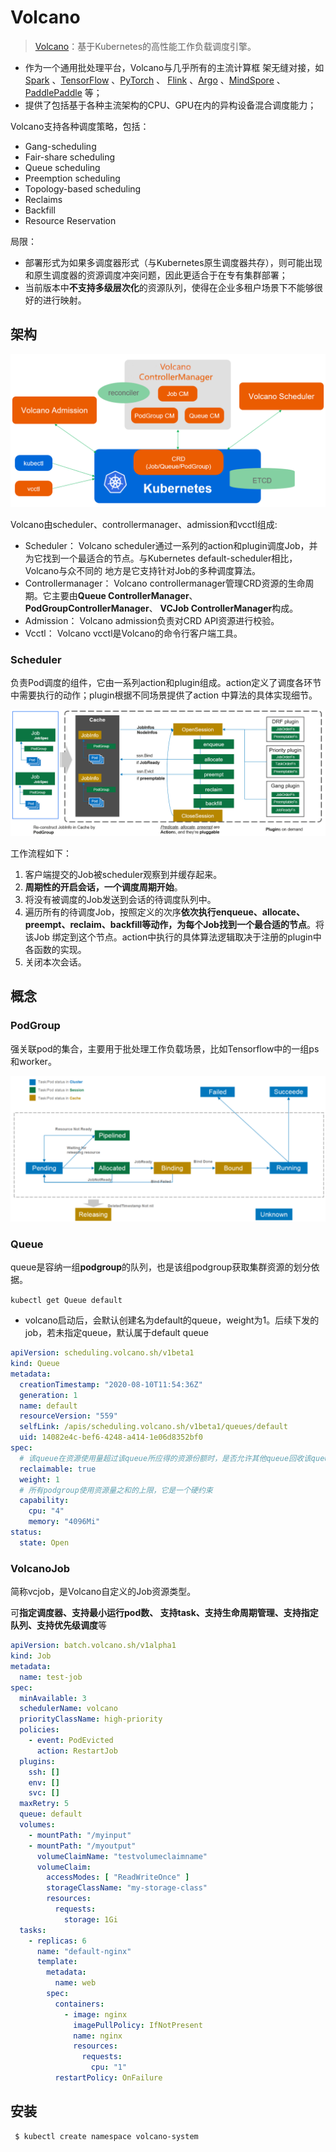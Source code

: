 # Volcano

> [Volcano](https://volcano.sh/zh/docs/)：基于Kubernetes的高性能工作负载调度引擎。

- 作为一个通用批处理平台，Volcano与几乎所有的主流计算框 架无缝对接，如[Spark](https://spark.apache.org/) 、[TensorFlow](https://tensorflow.google.cn/) 、[PyTorch](https://pytorch.org/) 、 [Flink](https://flink.apache.org/) 、[Argo](https://argoproj.github.io/) 、[MindSpore](https://www.mindspore.cn/) 、 [PaddlePaddle](https://www.paddlepaddle.org.cn/) 等；
- 提供了包括基于各种主流架构的CPU、GPU在内的异构设备混合调度能力；



Volcano支持各种调度策略，包括：

- Gang-scheduling
- Fair-share scheduling
- Queue scheduling
- Preemption scheduling
- Topology-based scheduling
- Reclaims
- Backfill
- Resource Reservation

局限：

- 部署形式为如果多调度器形式（与Kubernetes原生调度器共存），则可能出现和原生调度器的资源调度冲突问题，因此更适合于在专有集群部署；
- 当前版本中**不支持多级层次化**的资源队列，使得在企业多租户场景下不能够很好的进行映射。

## 架构

<img src="./pics/volcano_arch_2.PNG" alt="image" style="zoom:67%;" />

Volcano由scheduler、controllermanager、admission和vcctl组成:

- Scheduler： Volcano scheduler通过一系列的action和plugin调度Job，并为它找到一个最适合的节点。与Kubernetes default-scheduler相比，Volcano与众不同的 地方是它支持针对Job的多种调度算法。
- Controllermanager： Volcano controllermanager管理CRD资源的生命周期。它主要由**Queue ControllerManager**、 **PodGroupControllerManager**、 **VCJob ControllerManager**构成。
- Admission： Volcano admission负责对CRD API资源进行校验。
- Vcctl： Volcano vcctl是Volcano的命令行客户端工具。

### Scheduler

负责Pod调度的组件，它由一系列action和plugin组成。action定义了调度各环节中需要执行的动作；plugin根据不同场景提供了action 中算法的具体实现细节。

<img src="./pics/volcano_scheduler.PNG" alt="Volcano scheduler工作流" style="zoom:80%;" />

工作流程如下：

1. 客户端提交的Job被scheduler观察到并缓存起来。
2. **周期性的开启会话，一个调度周期开始**。
3. 将没有被调度的Job发送到会话的待调度队列中。
4. 遍历所有的待调度Job，按照定义的次序**依次执行enqueue、allocate、preempt、reclaim、backfill等动作，为每个Job找到一个最合适的节点**。将该Job 绑定到这个节点。action中执行的具体算法逻辑取决于注册的plugin中各函数的实现。
5. 关闭本次会话。



## 概念

### PodGroup

强关联pod的集合，主要用于批处理工作负载场景，比如Tensorflow中的一组ps和worker。

<img src="pics/status-DAG.png" alt="status-DAG" style="zoom:80%;" />

### Queue

queue是容纳一组**podgroup**的队列，也是该组podgroup获取集群资源的划分依据。

`kubectl get Queue default`

- volcano启动后，会默认创建名为default的queue，weight为1。后续下发的job，若未指定queue，默认属于default queue

```yaml
apiVersion: scheduling.volcano.sh/v1beta1
kind: Queue
metadata:
  creationTimestamp: "2020-08-10T11:54:36Z"
  generation: 1
  name: default
  resourceVersion: "559"
  selfLink: /apis/scheduling.volcano.sh/v1beta1/queues/default
  uid: 14082e4c-bef6-4248-a414-1e06d8352bf0
spec:
  # 该queue在资源使用量超过该queue所应得的资源份额时，是否允许其他queue回收该queue使用超额的资源
  reclaimable: true
  weight: 1
  # 所有podgroup使用资源量之和的上限，它是一个硬约束
  capability:
    cpu: "4"
    memory: "4096Mi"
status:
  state: Open
```



### VolcanoJob

简称vcjob，是Volcano自定义的Job资源类型。

可**指定调度器、支持最小运行pod数、 支持task、支持生命周期管理、支持指定队列、支持优先级调度**等

```yaml
apiVersion: batch.volcano.sh/v1alpha1
kind: Job
metadata:
  name: test-job
spec:
  minAvailable: 3
  schedulerName: volcano
  priorityClassName: high-priority
  policies:
    - event: PodEvicted
      action: RestartJob
  plugins:
    ssh: []
    env: []
    svc: []
  maxRetry: 5
  queue: default
  volumes:
    - mountPath: "/myinput"
    - mountPath: "/myoutput"
      volumeClaimName: "testvolumeclaimname"
      volumeClaim:
        accessModes: [ "ReadWriteOnce" ]
        storageClassName: "my-storage-class"
        resources:
          requests:
            storage: 1Gi
  tasks:
    - replicas: 6
      name: "default-nginx"
      template:
        metadata:
          name: web
        spec:
          containers:
            - image: nginx
              imagePullPolicy: IfNotPresent
              name: nginx
              resources:
                requests:
                  cpu: "1"
          restartPolicy: OnFailure
```



## 安装

```bash
 $ kubectl create namespace volcano-system
```


